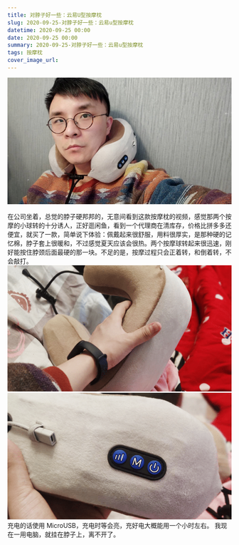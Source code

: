 ```yaml
---
title: 对脖子好一些：云易U型按摩枕
slug: 2020-09-25-对脖子好一些：云易u型按摩枕
datetime: 2020-09-25 00:00
date: 2020-09-25 00:00
summary: 2020-09-25-对脖子好一些：云易u型按摩枕
tags: 按摩枕
cover_image_url: 
---
```

![98497-ik5lntwefmo.png](../assets/2020/10/3509995426.png)
<!--more-->
在公司坐着，总觉的脖子硬邦邦的，无意间看到这款按摩枕的视频，感觉那两个按摩的小球转的十分诱人，正好逛闲鱼，看到一个代理商在清库存，价格比拼多多还便宜，就买了一款，简单说下体验：佩戴起来很舒服，用料很厚实，是那种硬的记忆棉，脖子套上很暖和，不过感觉夏天应该会很热。两个按摩球转起来很迅速，刚好能按住脖颈后面最硬的那一块。不足的是，按摩过程只会正着转，和倒着转，不会敲打。
![95073-oedt4sur8fj.png](../assets/2020/10/1893565962.png)
![66826-sxuq4adx60r.png](../assets/2020/10/2446438434.png)充电的话使用 MicroUSB，充电时等会亮，充好电大概能用一个小时左右。
我现在一用电脑，就挂在脖子上，离不开了。